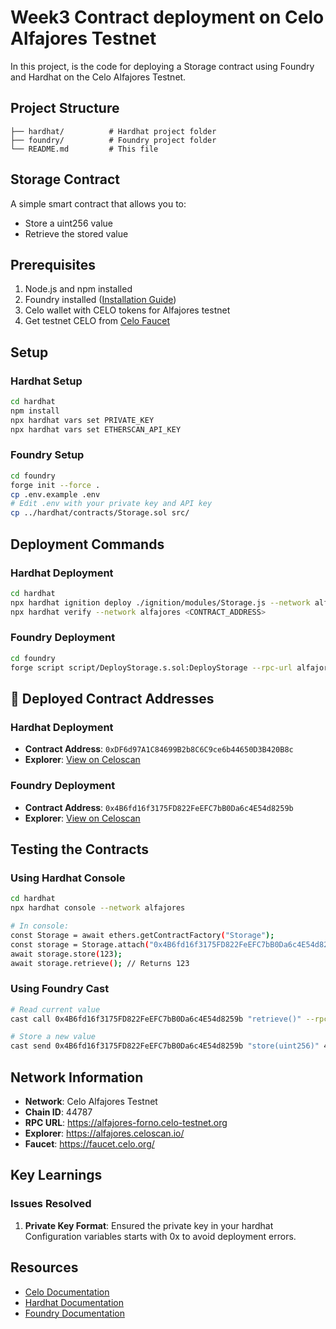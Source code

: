 # Week3 Contract deployment on Celo Alfajores Testnet

In this project, is the code for deploying a Storage contract using Foundry and Hardhat on the Celo Alfajores Testnet.

## Project Structure

```
├── hardhat/          # Hardhat project folder
├── foundry/          # Foundry project folder
└── README.md         # This file
```

## Storage Contract

A simple smart contract that allows you to:
- Store a uint256 value
- Retrieve the stored value

## Prerequisites

1. Node.js and npm installed
2. Foundry installed ([Installation Guide](https://book.getfoundry.sh/getting-started/installation))
3. Celo wallet with CELO tokens for Alfajores testnet
4. Get testnet CELO from [Celo Faucet](https://faucet.celo.org/)

## Setup

### Hardhat Setup
```bash
cd hardhat
npm install
npx hardhat vars set PRIVATE_KEY
npx hardhat vars set ETHERSCAN_API_KEY
```

### Foundry Setup
```bash
cd foundry
forge init --force .
cp .env.example .env
# Edit .env with your private key and API key
cp ../hardhat/contracts/Storage.sol src/
```

## Deployment Commands

### Hardhat Deployment
```bash
cd hardhat
npx hardhat ignition deploy ./ignition/modules/Storage.js --network alfajores
npx hardhat verify --network alfajores <CONTRACT_ADDRESS>
```

### Foundry Deployment
```bash
cd foundry
forge script script/DeployStorage.s.sol:DeployStorage --rpc-url alfajores --broadcast --verify
```

## 🚀 Deployed Contract Addresses

### Hardhat Deployment
- **Contract Address**: `0xDF6d97A1C84699B2b8C6C9ce6b44650D3B420B8c`
- **Explorer**: [View on Celoscan](https://alfajores.celoscan.io/address/0xDF6d97A1C84699B2b8C6C9ce6b44650D3B420B8c#code)

### Foundry Deployment  
- **Contract Address**: `0x4B6fd16f3175FD822FeEFC7bB0Da6c4E54d8259b`
- **Explorer**: [View on Celoscan](https://alfajores.celoscan.io/address/0x4B6fd16f3175FD822FeEFC7bB0Da6c4E54d8259b#code)

## Testing the Contracts

### Using Hardhat Console
```bash
cd hardhat
npx hardhat console --network alfajores

# In console:
const Storage = await ethers.getContractFactory("Storage");
const storage = Storage.attach("0x4B6fd16f3175FD822FeEFC7bB0Da6c4E54d8259b");
await storage.store(123);
await storage.retrieve(); // Returns 123
```

### Using Foundry Cast
```bash
# Read current value
cast call 0x4B6fd16f3175FD822FeEFC7bB0Da6c4E54d8259b "retrieve()" --rpc-url alfajores

# Store a new value
cast send 0x4B6fd16f3175FD822FeEFC7bB0Da6c4E54d8259b "store(uint256)" 456 --rpc-url alfajores --private-key $PRIVATE_KEY
```

## Network Information

- **Network**: Celo Alfajores Testnet
- **Chain ID**: 44787
- **RPC URL**: https://alfajores-forno.celo-testnet.org
- **Explorer**: https://alfajores.celoscan.io/
- **Faucet**: https://faucet.celo.org/

## Key Learnings

### Issues Resolved

1. **Private Key Format**: Ensured the private key in your hardhat Configuration variables starts with 0x to avoid deployment errors.

## Resources

- [Celo Documentation](https://docs.celo.org/)
- [Hardhat Documentation](https://hardhat.org/docs)
- [Foundry Documentation](https://book.getfoundry.sh/)
